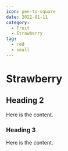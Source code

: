 ```yaml
---
icon: pen-to-square
date: 2022-01-11
category:
  - Fruit
  - Strawberry
tag:
  - red
  - small
---
```


# Strawberry

<!-- more -->

## Heading 2

Here is the content.

### Heading 3

Here is the content.
